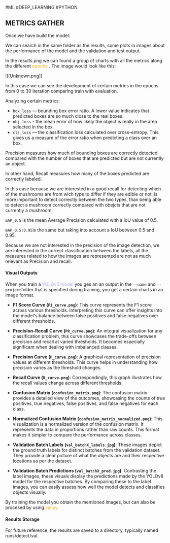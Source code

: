 #ML #DEEP_LEARNING #PYTHON 

## METRICS GATHER

Once we have build the model: 

We can search in the same folder as the results, some plots in images about the performance of the model and the validation and test output. 


In the results.png we can found a group of charts with all the metrics along the different <span style="color:orange;">epochs</span> . 
The image would look like this: 

![[Unknown.png]]

In this case we can see the development of certain metrics in the epochs from 0 to 30 iteration comparing train with evaluation.

Analyzing certain metrics:

* `box_loss` — bounding box error ratio. A lower value indicates that predicted boxes are so much close to the real boxes.
* `obj_loss` - the mean error of how likely the object is really in the area selected in the box
* `cls_loss` — the classification loss calculated over cross-entropy. This gives us a measure of the error ratio when predicting a class over an box.

Precision measures how much of bounding boxes are correctly detected compared with the number of boxes that are predicted but are not currently an object.

In other hand, Recall measures how many of the boxes predicted are correctly labeled.

In this case because we are interested in a good recall for detecting which of the mushrooms are from wich type to differ if they are edible or not, is more important to detect correctly between the two types, than being able to detect a mushroom correctly compared with obejcts that are not currently a mushroom.


`mAP_0.5` is the mean Average Precision calculated with a IoU value of 0.5.

`mAP_0.5:0.95`is the same but taking into account a IoU between 0.5 and 0.95.


Because we are not interested in the precision of the image detection, we are interested in the correct classification between the labels, all the measures related to how the images are represented are not as much relevant as Precision and recall.

#### Visual Outputs

When you train a <span style="color:#ababf5;"> YOLOv5 model</span> you ges an an output in the `--name` and `--project`folder that is specified during training, you get a certain charts in an image format. 

- **F1 Score Curve (`F1_curve.png`)**: This curve represents the F1 score across various thresholds. Interpreting this curve can offer insights into the model's balance between false positives and false negatives over different thresholds.

- **Precision-Recall Curve (`PR_curve.png`)**: An integral visualization for any classification problem, this curve showcases the trade-offs between precision and recall at varied thresholds. It becomes especially significant when dealing with imbalanced classes.

- **Precision Curve (`P_curve.png`)**: A graphical representation of precision values at different thresholds. This curve helps in understanding how precision varies as the threshold changes.

- **Recall Curve (`R_curve.png`)**: Correspondingly, this graph illustrates how the recall values change across different thresholds.

- **Confusion Matrix (`confusion_matrix.png`)**: The confusion matrix provides a detailed view of the outcomes, showcasing the counts of true positives, true negatives, false positives, and false negatives for each class.

- **Normalized Confusion Matrix (`confusion_matrix_normalized.png`)**: This visualization is a normalized version of the confusion matrix. It represents the data in proportions rather than raw counts. This format makes it simpler to compare the performance across classes.

- **Validation Batch Labels (`val_batchX_labels.jpg`)**: These images depict the ground truth labels for distinct batches from the validation dataset. They provide a clear picture of what the objects are and their respective locations as per the dataset.

- **Validation Batch Predictions (`val_batchX_pred.jpg`)**: Contrasting the label images, these visuals display the predictions made by the YOLOv8 model for the respective batches. By comparing these to the label images, you can easily assess how well the model detects and classifies objects visually.

By training the model you obtain the mentioned images, but can also be procesed by using <span style="color:orange;background-color:#0909090;">val.py</span>

#### Results Storage

For future reference, the results are saved to a directory, typically named runs/detect/val.